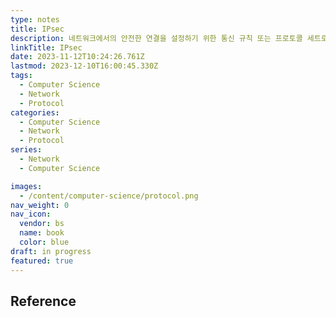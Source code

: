 ```yaml
---
type: notes
title: IPsec
description: 네트워크에서의 안전한 연결을 설정하기 위한 통신 규칙 또는 프로토콜 세트로 암호화와 인증을 추가하여 프로토콜을 더욱 안전하게 만든다.
linkTitle: IPsec
date: 2023-11-12T10:24:26.761Z
lastmod: 2023-12-10T16:00:45.330Z
tags:
  - Computer Science
  - Network
  - Protocol
categories:
  - Computer Science
  - Network
  - Protocol
series:
  - Network
  - Computer Science

images:
  - /content/computer-science/protocol.png
nav_weight: 0
nav_icon:
  vendor: bs
  name: book
  color: blue
draft: in progress
featured: true
---
```


## Reference
